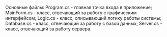Основные файлы:
  Program.cs - главная точка входа в приложение;
  MainForm.cs - класс, отвечающий за работу с графическим интерфейсом;
  Logic.cs - класс, описывающий логику работы системы;
  Database.cs - класс, отвечающий за работу с базой данных;
  Server.cs - класс, отвечающий за работу сервера.

